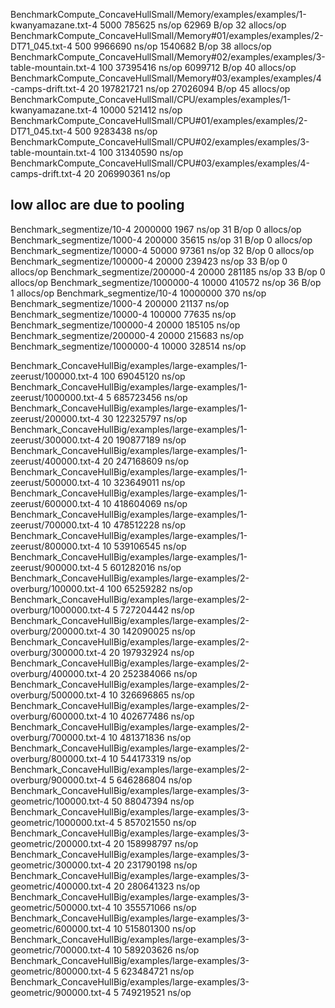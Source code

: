 BenchmarkCompute_ConcaveHullSmall/Memory/examples/examples/1-kwanyamazane.txt-4         	    5000	    785625 ns/op	   62969 B/op	      32 allocs/op
BenchmarkCompute_ConcaveHullSmall/Memory#01/examples/examples/2-DT71_045.txt-4          	     500	   9966690 ns/op	 1540682 B/op	      38 allocs/op
BenchmarkCompute_ConcaveHullSmall/Memory#02/examples/examples/3-table-mountain.txt-4    	     100	  37395416 ns/op	 6099712 B/op	      40 allocs/op
BenchmarkCompute_ConcaveHullSmall/Memory#03/examples/examples/4-camps-drift.txt-4       	      20	 197821721 ns/op	27026094 B/op	      45 allocs/op
BenchmarkCompute_ConcaveHullSmall/CPU/examples/examples/1-kwanyamazane.txt-4         	   10000	    521412 ns/op
BenchmarkCompute_ConcaveHullSmall/CPU#01/examples/examples/2-DT71_045.txt-4          	     500	   9283438 ns/op
BenchmarkCompute_ConcaveHullSmall/CPU#02/examples/examples/3-table-mountain.txt-4    	     100	  31340590 ns/op
BenchmarkCompute_ConcaveHullSmall/CPU#03/examples/examples/4-camps-drift.txt-4       	      20	 206990361 ns/op
## low alloc are due to pooling
Benchmark_segmentize/10-4         	 2000000	      1967 ns/op	      31 B/op	       0 allocs/op
Benchmark_segmentize/1000-4       	  200000	     35615 ns/op	      31 B/op	       0 allocs/op
Benchmark_segmentize/10000-4      	   50000	     97361 ns/op	      32 B/op	       0 allocs/op
Benchmark_segmentize/100000-4     	   20000	    239423 ns/op	      33 B/op	       0 allocs/op
Benchmark_segmentize/200000-4     	   20000	    281185 ns/op	      33 B/op	       0 allocs/op
Benchmark_segmentize/1000000-4    	   10000	    410572 ns/op	      36 B/op	       1 allocs/op
Benchmark_segmentize/10-4         	10000000	       370 ns/op
Benchmark_segmentize/1000-4       	  200000	     21137 ns/op
Benchmark_segmentize/10000-4      	  100000	     77635 ns/op
Benchmark_segmentize/100000-4     	   20000	    185105 ns/op
Benchmark_segmentize/200000-4     	   20000	    215683 ns/op
Benchmark_segmentize/1000000-4    	   10000	    328514 ns/op



Benchmark_ConcaveHullBig/examples/large-examples/1-zeerust/100000.txt-4              	     100	  69045120 ns/op
Benchmark_ConcaveHullBig/examples/large-examples/1-zeerust/1000000.txt-4             	       5	 685723456 ns/op
Benchmark_ConcaveHullBig/examples/large-examples/1-zeerust/200000.txt-4              	      30	 122325797 ns/op
Benchmark_ConcaveHullBig/examples/large-examples/1-zeerust/300000.txt-4              	      20	 190877189 ns/op
Benchmark_ConcaveHullBig/examples/large-examples/1-zeerust/400000.txt-4              	      20	 247168609 ns/op
Benchmark_ConcaveHullBig/examples/large-examples/1-zeerust/500000.txt-4              	      10	 323649011 ns/op
Benchmark_ConcaveHullBig/examples/large-examples/1-zeerust/600000.txt-4              	      10	 418604069 ns/op
Benchmark_ConcaveHullBig/examples/large-examples/1-zeerust/700000.txt-4              	      10	 478512228 ns/op
Benchmark_ConcaveHullBig/examples/large-examples/1-zeerust/800000.txt-4              	      10	 539106545 ns/op
Benchmark_ConcaveHullBig/examples/large-examples/1-zeerust/900000.txt-4              	       5	 601282016 ns/op
Benchmark_ConcaveHullBig/examples/large-examples/2-overburg/100000.txt-4             	     100	  65259282 ns/op
Benchmark_ConcaveHullBig/examples/large-examples/2-overburg/1000000.txt-4            	       5	 727204442 ns/op
Benchmark_ConcaveHullBig/examples/large-examples/2-overburg/200000.txt-4             	      30	 142090025 ns/op
Benchmark_ConcaveHullBig/examples/large-examples/2-overburg/300000.txt-4             	      20	 197932924 ns/op
Benchmark_ConcaveHullBig/examples/large-examples/2-overburg/400000.txt-4             	      20	 252384066 ns/op
Benchmark_ConcaveHullBig/examples/large-examples/2-overburg/500000.txt-4             	      10	 326696865 ns/op
Benchmark_ConcaveHullBig/examples/large-examples/2-overburg/600000.txt-4             	      10	 402677486 ns/op
Benchmark_ConcaveHullBig/examples/large-examples/2-overburg/700000.txt-4             	      10	 481371836 ns/op
Benchmark_ConcaveHullBig/examples/large-examples/2-overburg/800000.txt-4             	      10	 544173319 ns/op
Benchmark_ConcaveHullBig/examples/large-examples/2-overburg/900000.txt-4             	       5	 646286804 ns/op
Benchmark_ConcaveHullBig/examples/large-examples/3-geometric/100000.txt-4            	      50	  88047394 ns/op
Benchmark_ConcaveHullBig/examples/large-examples/3-geometric/1000000.txt-4           	       5	 857021550 ns/op
Benchmark_ConcaveHullBig/examples/large-examples/3-geometric/200000.txt-4            	      20	 158998797 ns/op
Benchmark_ConcaveHullBig/examples/large-examples/3-geometric/300000.txt-4            	      20	 231790198 ns/op
Benchmark_ConcaveHullBig/examples/large-examples/3-geometric/400000.txt-4            	      20	 280641323 ns/op
Benchmark_ConcaveHullBig/examples/large-examples/3-geometric/500000.txt-4            	      10	 355571066 ns/op
Benchmark_ConcaveHullBig/examples/large-examples/3-geometric/600000.txt-4            	      10	 515801300 ns/op
Benchmark_ConcaveHullBig/examples/large-examples/3-geometric/700000.txt-4            	      10	 589203626 ns/op
Benchmark_ConcaveHullBig/examples/large-examples/3-geometric/800000.txt-4            	       5	 623484721 ns/op
Benchmark_ConcaveHullBig/examples/large-examples/3-geometric/900000.txt-4            	       5	 749219521 ns/op
